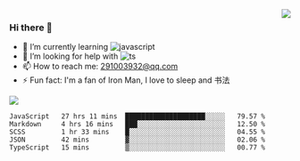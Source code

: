 <img align='right' src='https://github-readme-stats.vercel.app/api?username=niaogege&show_icons=true&theme=radical'/>

### Hi there 👋

- 🌱 I’m currently learning ![javascript](https://img.shields.io/badge/javacript-learn-orange)
- 🤔 I’m looking for help with ![ts](https://img.shields.io/badge/ts-learn-yellow)
- 📫 How to reach me: 291003932@qq.com
- ⚡ Fun fact:  I'm a fan of Iron Man, I love to sleep and 书法

![](https://github-readme-stats.vercel.app/api/top-langs/?username=niaogege&layout=compact)

<!--START_SECTION:waka-->
```text
JavaScript   27 hrs 11 mins  ████████████████████░░░░░   79.57 % 
Markdown     4 hrs 16 mins   ███░░░░░░░░░░░░░░░░░░░░░░   12.50 % 
SCSS         1 hr 33 mins    █░░░░░░░░░░░░░░░░░░░░░░░░   04.55 % 
JSON         42 mins         ▓░░░░░░░░░░░░░░░░░░░░░░░░   02.06 % 
TypeScript   15 mins         ▒░░░░░░░░░░░░░░░░░░░░░░░░   00.77 % 
```
<!--END_SECTION:waka-->
